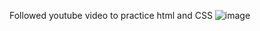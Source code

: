 Followed youtube video to practice html and CSS <be />
![image](https://github.com/Abishek-hue/Calculator/assets/111413214/778b37d2-c4b6-49e5-b168-93ff846628ab)
